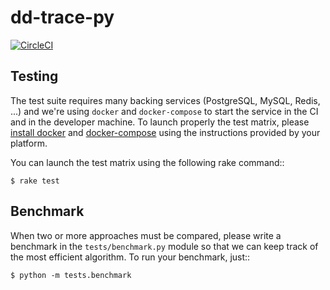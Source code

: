 # dd-trace-py

[![CircleCI](https://circleci.com/gh/DataDog/dd-trace-py.svg?style=svg&circle-token=f9bf80ce9281bc638c6f7465512d65c96ddc075a)](https://circleci.com/gh/DataDog/dd-trace-py)

## Testing

The test suite requires many backing services (PostgreSQL, MySQL, Redis, ...) and we're using
``docker`` and ``docker-compose`` to start the service in the CI and in the developer machine.
To launch properly the test matrix, please [install docker][1] and [docker-compose][2] using
the instructions provided by your platform.

You can launch the test matrix using the following rake command::

    $ rake test

## Benchmark

When two or more approaches must be compared, please write a benchmark in the ``tests/benchmark.py``
module so that we can keep track of the most efficient algorithm. To run your benchmark, just::

    $ python -m tests.benchmark

[1]: https://www.docker.com/products/docker
[2]: https://www.docker.com/products/docker-compose
